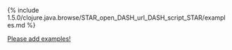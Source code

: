 {% include 1.5.0/clojure.java.browse/STAR_open_DASH_url_DASH_script_STAR/examples.md %}

[Please add examples!](https://github.com/arrdem/grimoire/edit/master/_includes/1.6.0/clojure.java.browse/STAR_open_DASH_url_DASH_script_STAR/examples.md)
